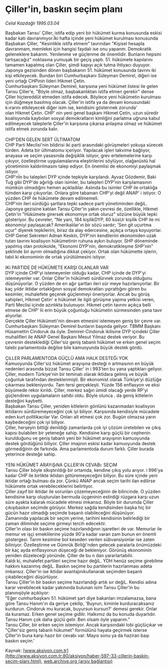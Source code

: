 # Çiller'in, baskın seçim planı

*Celal Kazdağlı 1995.03.04*

<font class="agenda2NewsSpot">
 Başbakan Tansu' Çiller, istifa edip yeni bir hükümet kurma konusunda eskisi kadar katı davranmıyor.İki hafta içinde yeni hükümet kurulması konusunda Başbakan Çiller, "Kesinlikle istifa etmem" tavrından "Kişisel hesapla davranmam, memlekei için hangisi faydalı ise onu yapanm. Demokratik geleneklere bakanm. Yenilenme ve güçlenme de önemlidir. Bunların hepsini tartışacağız" noktasına yumuşak bir geçiş yaptı.
</font>
<font class="newsDetail">
 51. hükümete kapılarını tamamen kapatmış olan Çiller, şimdi kapıyı açık tutma ihtiyacı duyuyor.
 <br/>
 Japonya gezisinden dönen başbakanın 51. hükümet konusunda tavrını iki kişi etkileyecek. Bundan biri Cumhurbaşkanı Süleyman Demirel, diğeri ise yeni ortağı CHPinin lideri Hikmet Çetin.
 <br/>
 Cumhurbaşkanı Süleyman Demirel, karşısına yeni hükümet listesi ile gelen Tansu Çiller'e, "Böyle olmaz, başbakanlıktan istifa etmen gerekir" dense Çiller hiçtereddüt etmeden istifa edecek. Böylece yeni hükümetin kurulması için düğmeye basılmış olacak. Çiller'in istifa ya da devam konusundaki k:ırarını etkileyecek diğer isim ise, kendisini gösterınek zorunda'
 <br/>
 olan Hikmet Çetin. CHP' nin yeni genel başkanı Hikmet Çetin, uzun süredir koalisyonda kaybolan sosyal demokratların kimliğini parlatma uğruna kabul edilmeyecek taleplerle Çiller'in karşısına çıkarsa anlaşma olmaz ve hükümet istifa etmek zorunda kalır.
 <br/>
 <br/>
 CHP'DEN GELEN SERT ÜLTIMATOM
 <br/>
 CHP Parti Meclisi'nin bildirisi iki parti arasındaki görüşmeleri yokuşa sürecek türden. Adeta bir ültimatomu içeriyor. Yapılacak işleri takvime bağlıyor, anayasa ve seçim yasasında değişiklik istiyor, grev ertelemelerine karşı çıkıyor, özelleştirme uygulamalarına eleştirilerini söylüyor, olağanüstü hal yönetiminin kaldırılmasını talep ediyor. En önemlisi de ekonomiyi paylaşmak istiyor.
 <br/>
 CHP'nİn bu talepleri DYP içinde tepkiyle karşılandı. Ayvaz Gözdemir, Baki Tuğ gibi DYP'de ağırlığı olan isimler, bu talepleri DYP'nin karşılamasının mümkün olmadığını hemen açıkladılar. Aslında bu isimler CHP ile ortaklığa tümden karşı çıkıyorlar. Onlara göre tabanıarı CHP'yi değil ANAP' i istiyor. O yüzden CHP ile hükümete devam edilmemeli.
 <br/>
 CHP'nin ileri sürdüğü şartlara tepki sadece parti yönetiminden değiL. Japonya gezisine katılan Tansu Çiller'in yakın çevresi de, özellikle, Hikmet Çetin'in "Hükümete girersek ekonomiye ortak oluruz" sözüne büyük tepki gösteriyor. Bu çevreler, "Ne yani, 184 kişilikDYP, 60 küsUr kişilik CHP ile mi ekonomiyi paylaşacak? Amerikalılar'ın bir sözü vardır; 'Sen git uçurtma uçur" diyerek tepkilerini, biraz da alay edercesine, açıkça ortaya koyuyorlar. CHP Genel Sekreteri Adnan Keskin, DYP'nin kendilerini ekonomiden uzak tutan tavrını koalisyon hükümetinin ruhuna aykırı buluyor. SHP döneminde yapılmış olan protokolde, "Ekonomi DYP'nin, demokratikleşme SHP'nin" şeklinde bir ayrım olmadığına dikkat çekiyor. Ortak olan hükümette işlerin, tabii ki ekonominin de ortak yürütülmesini istiyor.
 <br/>
 <br/>
 IKi PARTIDE DE HÜKÜMETE KARŞI OLANLAR VAR
 <br/>
 DYP içinde CHP'yi istemeyenler olduğu kadar, CHP içinde de DYP'yi istemeyenler var. Onlar Çiller'in hükümeti sürdürınek zorunda olduğunu düşünüyorlar. O yüzden de en ağır şartları ileri sür meye hazırlanıyorlar. Bir kaç yıldır iktidar ortaklığının sosyal demokratları yıprattığını gören bu kesimler, muhalefete geçerek güçlenmeyi öneriyorlar. Ancak bu görüş sahipleri, Hikmet Çetin' e hükümet ile ilgili görüşme yapma yetkisi veren, Parti Meclisi içinde azınlıkta bulunuyor. Hikmet çetin tavrını açıkça belli etmese de CHP' Iii erin büyük çoğunluğu hükümetin sürmesinden yana tavır alıyorlar.
 <br/>
 Gerçekte Çiller Hükümeti'nin devam etmesini istemeyen geniş bir çevre var. Cumhurbaşkanı Süleyman Demirel bunların başında geliyor. TBMM Başkanı Hüsamettin Cindoruk da öyle. Demirel-Cindoruk ikilisine DYP içindeki Çiller muhalifleri ile ANAP Genel Başkanı Mesut Yılmaz destek veriyor. Bu çevrenin desteklediği Çiller'siz geniş tabanlı hükümet ve erken genel seçim talebi parlamentoda değilse bile kamuoyunda büyük destek gördü.
 <br/>
 <br/>
 ÇiLLER PARLAMENTODA GÜÇLÜ AMA HALK DESTEĞi YOK
 <br/>
 Kamuoyunda Çiller'siz hükümet arayışına desteği n artmasının en büyük nedenleri arasında bizzat Tansu Çiller' in i 993'ten bu yana yaptıkları geliyor. Çiller, modern Türkiye'nin bir teminatı olarak iktidara gelmiş ve büyük çoğunluk tarafından desteklenmişti. Bir ekonomist olarak Türkiye'yi düzlüğe çıkarması bekleniyordu. Tam tersi gerçekleşti. Yüzde 156 enflasyon ve eksi büyümede rekor kırıldı. Çiller, merkez sağın ümidi olacağı yerde RP'yi güçlendiren uygulamaların sahibi oldu. Böyle olunca . da geniş kitlelerin desteğini kaybetti.
 <br/>
 Başbakan Tansu Çiller, yeniden kitlelerin gönlünü kazanmadan koalisyon iktidarını sürdüremeyeceğini çok iyi biliyor. Karşısında kendisiyle mücadele eden kurt politikacılar Var. Onları alt etmesi çok zor. Bugün olmazsa yarın kaybedeceğini çok iyi biliyor.
 <br/>
 Çiller, herşeyin bittiği denildiği zamanlarda çok iyi çözüm üretebilen ve çıkış kapısı bulabilen bir yeteneğe sahip. Kendisine karşı güçlü bir cephenin kurulduğunu ve geniş tabanlı yeni bir hükümet arayışının kamuoyunda destek gördüğünü biliyor. Çiller imajının eskisi kadar kamuoyunda destek görmediğinin de farkında. Ama parlamentoda durum farklı. Çiller burada yeterince desteğe sahip.
 <br/>
 <br/>
 YENi HÜKÜMET ARAYıŞıNA ÇiLLER'iN CEVABı: SEÇiM
 <br/>
 Tansu Çiller böyle slkıştırıldığı bir ortamda, kendine çıkış yolu arıyor. i 996'ya kadar CHP ile birlikte iktidarı götüremeyeceğini biliyor. Bu süre içinde yeni iktidar ortağı bulması da zor. Çünkü ANAP ancak seçim tarihi ilan edilirse hükümete ortak verebileceklerini belirtiyor.
 <br/>
 Çiller zayıf bir iktidar ile sorunları çözemeyeceğinin de bilincinde. O yüzden kendisine karşı oluşturulan bermuda üçgeninin estirdiği rüzgara karşı uzun süre ayakta kalarak mücadele etmesi imkansız. Böyle bir durumda Çiller çıkışıbaskın seçimde görüyor. Merkez sağda kendisinden başka hiç bir gücün hazır olmadığı seçimde başarılı olabileceğini düşünüyor.
 <br/>
 Zamanında yapılacak bir seçim yerine, tarihini kendisinin belirlediği bir zaman diliminde seçime girmeyi tercih edecektir.
 <br/>
 Çiller'in olası bir baskın seçime hazırlandığının işaretleri de var. Memurlar ile memur ve işçi emeklilerine yüzde 90'a kadar varan zam bunun en önemli göstergesi. Tarım kesimine bol keseden verilen sübvansiyonlar ise zaten biliniyor. Özelleştirme ve Gümrük Birliği'nden gelecek paralarla önümüzdeki bir kaç ayda enflasyonun düşeceği de bekleniyor. Görünüş ekonominin yeniden düzeleceği yönünde. Çiller de bu n dan yararlartabilir.
 <br/>
 Kaldı ki, muhalefet partileri seçime hazır değiL. YDH henüz seçime girebilme hakkını kazanmış değiL. Baskın seçime bu partilerin hazırlanması adeta imkansız. Çiller'in ise iktidar avantajınıkullanarak seçimden başarılı çıkabileceğini düşürtüyor.
 <br/>
 Tansu Çiller'in bir baskın seçime hazırlandığı artık sır değiL. Kendisi adına karar verebilecek kadar yakınında bulunan isim Tansu Çiller'in bu planınışöyle açıklıyor:
 <br/>
 "Eğer cumhurbaşkanı 51. hükümet şart diye bakanları imzalamazsa, bana göre Tansu Hanım'ın da geriye çekilip, 'Buyrun, kiminle kurduracaksanız kurdurun. Cindoruk mu kuracak, buyursun kursun?' demesi gerekir. Onlar da kuramaz. Erken genel seçime gidilir. Halkımız da bu konuda duyarlıdır. Tansu Hanım çok daha güçlü gelir. Ben olsam öyle yaparım."
 <br/>
 Tansu Çiller, bir erken seçim istemiyor. Ancak karşısındaki lobi güçlüçıkar ve "Çiller'siz geniş tabanlı hükumet" formülünü hayata geçirmek isterse Çiller'in buna karşı hazır bir cevabı var: Mayıs sonu ya da haziran başı baskın seçim.'
 <br/>
</font>

Kaynak: [www.aksiyon.com.tr](http://www.aksiyon.com.tr:80/aksiyon/haber-597-33-cillerin-baskin-secim-plani.html), [web.archive.org (arşiv bağlantısı)](http://web.archive.org/web/20100727034955/http://www.aksiyon.com.tr:80/aksiyon/haber-597-33-cillerin-baskin-secim-plani.html)
